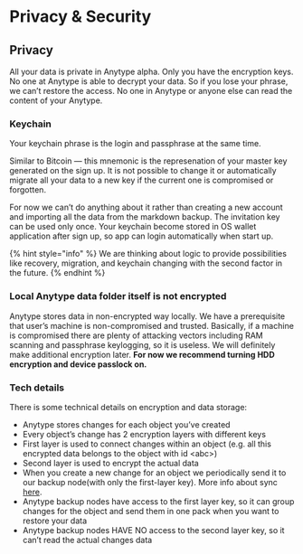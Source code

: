 # Privacy & Security

## Privacy

All your data is private in Anytype alpha. Only you have the encryption keys. No one at Anytype is able to decrypt your data. So if you lose your phrase, we can’t restore the access. No one in Anytype or anyone else can read the content of your Anytype.

### Keychain

Your keychain phrase is the login and passphrase at the same time.

Similar to Bitcoin — this mnemonic is the represenation of your master key generated on the sign up. It is not possible to change it or automatically migrate all your data to a new key if the current one is compromised or forgotten.

For now we can’t do anything about it rather than creating a new account and importing all the data from the markdown backup. The invitation key can be used only once. Your keychain become stored in OS wallet application after sign up, so app can login automatically when start up.

{% hint style="info" %}
We are thinking about logic to provide possibilities like recovery, migration, and keychain changing with the second factor in the future.
{% endhint %}

### Local Anytype data folder itself is not encrypted

Anytype stores data in non-encrypted way locally. We have a prerequisite that user’s machine is non-compromised and trusted. Basically, if a machine is compromised there are plenty of attacking vectors including RAM scanning and passphrase keylogging, so it is useless. We will definitely make additional encryption later. **For now we recommend turning HDD encryption and device passlock on.**

### Tech details

There is some technical details on encryption and data storage:

* Anytype stores changes for each object you’ve created
* Every object’s change has 2 encryption layers with different keys
* First layer is used to connect changes within an object (e.g. all this encrypted data belongs to the object with id \<abc>)
* Second layer is used to encrypt the actual data
* When you create a new change for an object we periodically send it to our backup node(with only the first-layer key). More info about sync [here](syncing-and-p2p.md).
* Anytype backup nodes have access to the first layer key, so it can group changes for the object and send them in one pack when you want to restore your data
* Anytype backup nodes HAVE NO access to the second layer key, so it can’t read the actual changes data
